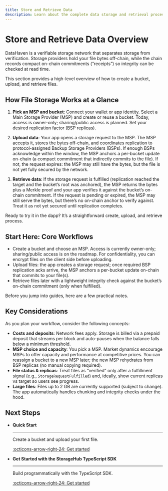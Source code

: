 ```yaml
---
title: Store and Retrieve Data
description: Learn about the complete data storage and retrieval process in DataHaven, from bucket creation to verification and file access.
---
```


# Store and Retrieve Data Overview

DataHaven is a verifiable storage network that separates storage from verification. Storage providers hold your file bytes off-chain, while the chain records compact on-chain commitments (“receipts”) so integrity can be checked at read time.

This section provides a high-level overview of how to create a bucket, upload, and retrieve files.

## How File Storage Works at a Glance

1. **Pick an MSP and bucket**: Connect your wallet or app identity. Select a Main Storage Provider (MSP) and create or reuse a bucket. Today, access is owner-only; sharing/public access is planned. Set your desired replication factor (BSP replicas).

2. **Upload data**: Your app opens a storage request to the MSP. The MSP accepts it, stores the bytes off-chain, and coordinates replication to protocol-assigned Backup Storage Providers (BSPs). If enough BSPs acknowledge within the window, the MSP anchors a per-bucket update on-chain (a compact commitment that indirectly commits to the file). If not, the request expires: the MSP may still have the bytes, but the file is not yet fully secured by the network.

3. **Retrieve data**: If the storage request is fulfilled (replication reached the target and the bucket’s root was anchored), the MSP returns the bytes plus a Merkle proof and your app verifies it against the bucket’s on-chain commitment. If the request is pending or expired, the MSP may still serve the bytes, but there’s no on-chain anchor to verify against. Treat it as not yet secured until replication completes.

Ready to try it in the dapp? It’s a straightforward create, upload, and retrieve process.

## Start Here: Core Workflows

- Create a bucket and choose an MSP. Access is currently owner-only; sharing/public access is on the roadmap. For confidentiality, you can encrypt files on the client side before uploading.
- Upload files: the app creates a storage request; once required BSP replication acks arrive, the MSP anchors a per-bucket update on-chain that commits to your file(s).
- Retrieve files later with a lightweight integrity check against the bucket’s on-chain commitment (only when fulfilled).

Before you jump into guides, here are a few practical notes.

## Key Considerations

As you plan your workflow, consider the following concepts:

- **Costs and deposits**: Network fees apply. Storage is billed via a prepaid deposit that streams per block and auto-pauses when the balance falls below a minimum threshold.
- **MSP choice and capacity**: You pick a MSP. Market dynamics encourage MSPs to offer capacity and performance at competitive prices. You can reassign a bucket to a new MSP later; the new MSP rehydrates from BSP replicas (no manual copying required).
- **File status & replicas**: Treat files as “verified” only after a fulfillment signal (e.g., `StorageRequestFulfilled`) and, ideally, show current replicas vs target so users see progress.
- **Large files**: Files up to 2 GB are currently supported (subject to change). The app automatically handles chunking and integrity checks under the hood.

## Next Steps

<div class="grid cards" markdown>

-   **Quick Start**

    ---

    Create a bucket and upload your first file.

    [:octicons-arrow-right-24: Get started](/store-and-retrieve-data/quickstart/)

-   **Get Started with the StorageHub TypeScript SDK**

    ---

    Build programmatically with the TypeScript SDK.

    [:octicons-arrow-right-24: Get started](/store-and-retrieve-data/use-storagehub-sdk/get-started/)

</div>
